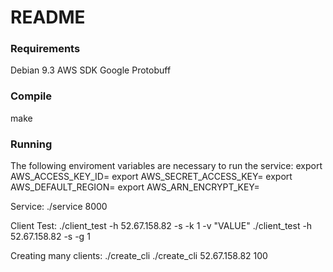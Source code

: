 # README #

### Requirements ###
  Debian 9.3
  AWS SDK
  Google Protobuff

### Compile ###
  make

### Running ###
The following enviroment variables are necessary to run the service:
    export AWS_ACCESS_KEY_ID=
    export AWS_SECRET_ACCESS_KEY=
    export AWS_DEFAULT_REGION=
    export AWS_ARN_ENCRYPT_KEY=<ARN KMS ENCRYPT KEY>

  Service:
    ./service 8000

  Client Test:
    ./client_test -h 52.67.158.82 -s -k 1 -v "VALUE"
    ./client_test -h 52.67.158.82 -s -g 1 

  Creating many clients:
    ./create_cli <IP AWS> <number of clients>
    ./create_cli 52.67.158.82 100
